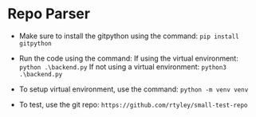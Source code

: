 # Repo Parser

- Make sure to install the gitpython using the command:
``` pip install gitpython ```

- Run the code using the command:
If using the virtual environment:
``` python .\backend.py ```
If not using a virtual environment:
``` python3 .\backend.py ```

- To setup virtual environment, use the command:
``` python -m venv venv ```

- To test, use the git repo:
``` https://github.com/rtyley/small-test-repo ```
